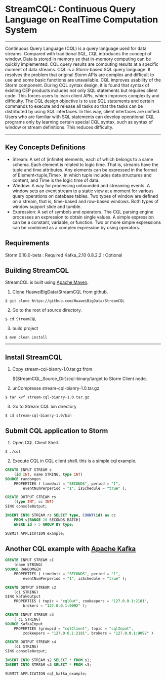 # StreamCQL: Continuous Query Language on RealTime Computation System

------

Continuous Query Language (CQL) is a query language used for data streams. Compared with traditional SQL, CQL introduces the concept of window. Data is stored in memory so that in-memory computing can be quickly implemented. CQL query results are computing results at a specific moment of data streams.
CQL is a Storm-based SQL query language. It resolves the problem that original Storm APIs are complex and difficult to use and some basic functions are unavailable. CQL improves usability of the Storm component. 
During CQL syntax design, it is found that syntax of existing CEP products includes not only SQL statements but requires client code. This forces users to learn client APIs, which improves complexity and difficulty. 
The CQL design objective is to use SQL statements and certain commands to execute and release all tasks so that the tasks can be distributed by using SQL interfaces. In this way, client interfaces are unified. Users who are familiar with SQL statements can develop operational CQL programs only by learning certain special CQL syntax, such as syntax of window or stream definitions. This reduces difficulty. 

------
## Key Concepts Definitions

 - Stream: A set of (infinite) elements, each of which belongs to a same schema. Each element is related to logic time. That is, streams have the tuple and time attributes. Any elements can be expressed in the format of Element<tuple,Time>, in which tuple includes data structures and content, and Time is the logic time of data.
 - Window: A way for processing unbounded and streaming events. A window sets an event stream to a static view at a moment for various query operations on database tables. Two types of window are defined on a stream, that is, time-based and row-based windows. Both types of window support slide and tumble. 
 - Expression: A set of symbols and operators. The CQL parsing engine processes an expression to obtain single values. A simple expression can be a constant, variable, or function. Two or more simple expressions can be combined as a complex expression by using operators.

## Requirements

Storm 0.10.0-beta : Required
Kafka_2.10 0.8.2.2 : Optional

## Building StreamCQL
StreamCQL is built using [Apache Maven](http://maven.apache.org/).

 1. Clone HuaweiBigData/StreamCQL from github.
```shell
$ git clone https://github.com/HuaweiBigData/StreamCQL
```
 2. Go to the root of source directory.
```shell
$ cd StreamCQL
```
 3. build project
```shell
$ mvn clean install
```
------
## Install StreamCQL
 1. Copy stream-cql-bianry-1.0.tar.gz from

    ${StreamCQL_Source_Dir}/cql-binary/target to Storm Client node.
 2. unCompresse stream-cql-bianry-1.0.tar.gz
```shell
$ tar xvf stream-cql-bianry-1.0.tar.gz
```
 3. Go to Stream CQL bin directory
```shell
$ cd stream-cql-bianry-1.0/bin
```
## Submit CQL application to Storm
 1. Open CQL Client Shell.
```shell
$ ./cql
```
 2. Execute CQL in CQL client shell.
this is a simple cql example.
```sql
CREATE INPUT STREAM s
    (id INT, name STRING, type INT)
SOURCE randomgen
    PROPERTIES ( timeUnit = "SECONDS", period = "1",
        eventNumPerperiod = "1", isSchedule = "true" );

CREATE OUTPUT STREAM rs
    (type INT, cc INT)
SINK consoleOutput;

INSERT INTO STREAM rs SELECT type, COUNT(id) as cc
    FROM s[RANGE 20 SECONDS BATCH]
    WHERE id > 5 GROUP BY type;

SUBMIT APPLICATION example;    
```
## Another CQL example with [Apache Kafka](http://kafka.apache.org/)

```sql
CREATE INPUT STREAM s1
    (name STRING)
SOURCE RANDOMGEN
    PROPERTIES ( timeUnit = "SECONDS", period = "1",
        eventNumPerperiod = "1", isSchedule = "true" );

CREATE OUTPUT STREAM s2 
    (c1 STRING)
SINK kafakOutput
    PROPERTIES ( topic = "cqlOut", zookeepers = "127.0.0.1:2181", 
        brokers = "127.0.0.1:9092" );

CREATE INPUT STREAM s3
    ( c1 STRING)
SOURCE KafkaInput
    PROPERTIES (groupid = "cqlClient", topic = "cqlInput", 
        zookeepers = "127.0.0.1:2181", brokers = "127.0.0.1:9092" )

CREATE OUTPUT STREAM s4
    (c1 STRING)
SINK consoleOutput;

INSERT INTO STREAM s2 SELECT * FROM s1;
INSERT INTO STREAM s4 SELECT * FROM s3;

SUBMIT APPLICATION cql_kafka_example;
```
